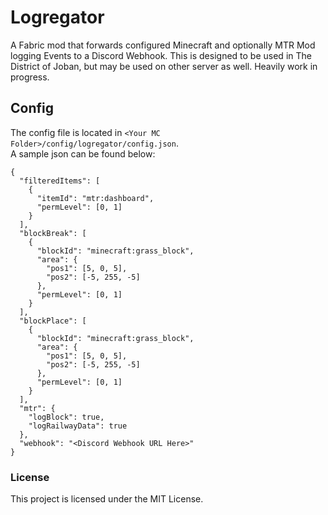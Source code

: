 # Logregator
A Fabric mod that forwards configured Minecraft and optionally MTR Mod logging Events to a Discord Webhook.
This is designed to be used in The District of Joban, but may be used on other server as well.
Heavily work in progress.

## Config
The config file is located in `<Your MC Folder>/config/logregator/config.json`.  
A sample json can be found below:
```
{
  "filteredItems": [
    {
      "itemId": "mtr:dashboard",
      "permLevel": [0, 1]
    }
  ],
  "blockBreak": [
    {
      "blockId": "minecraft:grass_block",
      "area": {
        "pos1": [5, 0, 5],
        "pos2": [-5, 255, -5]
      },
      "permLevel": [0, 1]
    }
  ],
  "blockPlace": [
    {
      "blockId": "minecraft:grass_block",
      "area": {
        "pos1": [5, 0, 5],
        "pos2": [-5, 255, -5]
      },
      "permLevel": [0, 1]
    }
  ],
  "mtr": {
    "logBlock": true,
    "logRailwayData": true
  },
  "webhook": "<Discord Webhook URL Here>"
}
```

### License
This project is licensed under the MIT License.
